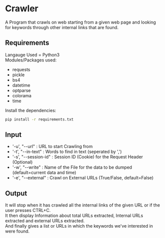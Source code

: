 # Crawler
A Program that crawls on web starting from a given web page and looking for keywords through other internal links that are found.

## Requirements
Langauge Used = Python3<br />
Modules/Packages used:
* requests
* pickle
* bs4
* datetime
* optparse
* colorama
* time
<!-- -->
Install the dependencies:
```bash
pip install -r requirements.txt
```
## Input
 * '-u', "--url" : URL to start Crawling from
 * '-t', "--in-text" : Words to find in text (seperated by ',')
 * '-s', "--session-id" : Session ID (Cookie) for the Request Header (Optional)
 * '-w', "--write" : Name of the File for the data to be dumped (default=current data and time)
 * '-e', "--external" : Crawl on External URLs (True/False, default=False)
## Output
It will stop when it has crawled all the internal links of the given URL or if the user presses CTRL+C.<br />
It then display Information about total URLs extracted, Internal URLs extracted and external URLs extracted.<br />
And finally gives a list or URLs in which the keywords we've interested in were found.
